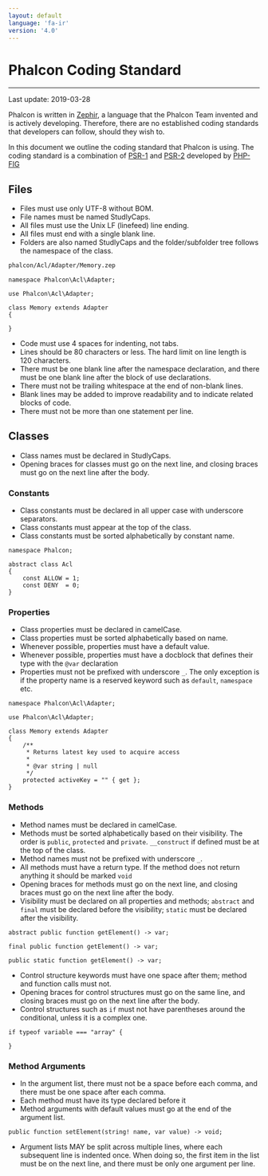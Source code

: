 ```yaml
---
layout: default
language: 'fa-ir'
version: '4.0'
---
```


# Phalcon Coding Standard

* * *

Last update: 2019-03-28

Phalcon is written in [Zephir](https://zephir-lang.com), a language that the Phalcon Team invented and is actively developing. Therefore, there are no established coding standards that developers can follow, should they wish to.

In this document we outline the coding standard that Phalcon is using. The coding standard is a combination of [PSR-1](https://www.php-fig.org/psr/psr-1/) and [PSR-2](https://www.php-fig.org/psr/psr-2/) developed by [PHP-FIG](https://www.php-fig.org/)

## Files

- Files must use only UTF-8 without BOM.
- File names must be named StudlyCaps.
- All files must use the Unix LF (linefeed) line ending.
- All files must end with a single blank line.
- Folders are also named StudlyCaps and the folder/subfolder tree follows the namespace of the class.

```bash
phalcon/Acl/Adapter/Memory.zep
```

```zephir
namespace Phalcon\Acl\Adapter;

use Phalcon\Acl\Adapter;

class Memory extends Adapter
{

}
```

- Code must use 4 spaces for indenting, not tabs.
- Lines should be 80 characters or less. The hard limit on line length is 120 characters.
- There must be one blank line after the namespace declaration, and there must be one blank line after the block of use declarations.
- There must not be trailing whitespace at the end of non-blank lines.
- Blank lines may be added to improve readability and to indicate related blocks of code.
- There must not be more than one statement per line.

## Classes

- Class names must be declared in StudlyCaps.
- Opening braces for classes must go on the next line, and closing braces must go on the next line after the body.

### Constants

- Class constants must be declared in all upper case with underscore separators.
- Class constants must appear at the top of the class.
- Class constants must be sorted alphabetically by constant name.

```zephir
namespace Phalcon;

abstract class Acl
{
    const ALLOW = 1;
    const DENY  = 0;
}
```

### Properties

- Class properties must be declared in camelCase.
- Class properties must be sorted alphabetically based on name.
- Whenever possible, properties must have a default value.
- Whenever possible, properties must have a docblock that defines their type with the `@var` declaration
- Properties must not be prefixed with underscore `_`. The only exception is if the property name is a reserved keyword such as `default`, `namespace` etc.

```zephir
namespace Phalcon\Acl\Adapter;

use Phalcon\Acl\Adapter;

class Memory extends Adapter
{
    /**
     * Returns latest key used to acquire access
     *
     * @var string | null
     */
    protected activeKey = "" { get };
}
```

### Methods

- Method names must be declared in camelCase.
- Methods must be sorted alphabetically based on their visibility. The order is `public`, `protected` and `private`. `__construct` if defined must be at the top of the class. 
- Method names must not be prefixed with underscore `_`.
- All methods must have a return type. If the method does not return anything it should be marked `void`
- Opening braces for methods must go on the next line, and closing braces must go on the next line after the body.
- Visibility must be declared on all properties and methods; `abstract` and `final` must be declared before the visibility; `static` must be declared after the visibility.

```zephir
abstract public function getElement() -> var;

final public function getElement() -> var;

public static function getElement() -> var;
```

- Control structure keywords must have one space after them; method and function calls must not.
- Opening braces for control structures must go on the same line, and closing braces must go on the next line after the body.
- Control structures such as `if` must not have parentheses around the conditional, unless it is a complex one.

```zephir
if typeof variable === "array" {

}
```

### Method Arguments

- In the argument list, there must not be a space before each comma, and there must be one space after each comma.
- Each method must have its type declared before it
- Method arguments with default values must go at the end of the argument list.

```zephir
public function setElement(string! name, var value) -> void;
```

- Argument lists MAY be split across multiple lines, where each subsequent line is indented once. When doing so, the first item in the list must be on the next line, and there must be only one argument per line.
